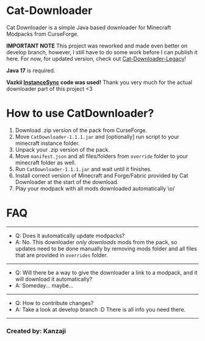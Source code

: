 # Cat-Downloader
Cat Downloader is a simple Java based downloader for Minecraft Modpacks from CurseForge.

**IMPORTANT NOTE**
This project was reworked and made even better on develop branch, however, I still have to do some work before I can publish it here. For now, for updated version, check out [Cat-Downloader-Legacy](https://github.com/Kanzaji/Cat-Downloader-Legacy)!

**Java 17** is required.

**Vazkii [InstanceSync](https://github.com/Vazkii/InstanceSync) code was used!** Thank you very much for the actual downloader part of this project <3

# How to use CatDownloader?
1. Download .zip version of the pack from CurseForge.
2. Move `CatDownloader-1.1.1.jar` and [optionally] run script to your minecraft instance folder.
3. Unpack your .zip version of the pack.
4. Move `manifest.json` and all files/folders from `override` folder to your minecraft folder as well.
5. Run `CatDownloader-1.1.1.jar` and wait until it finishes.
6. Install correct version of Minecraft and Forge/Fabric provided by Cat Downloader at the start of the download.
7. Play your modpack with all mods downloaded automatically \o/

# FAQ
---
- Q: Does it automatically update modpacks?
- A: No. This downloader *only downloads* mods from the pack, so updates need to be done manually by removing mods folder and all files that are provided in `overrides` folder.
---
- Q: Will there be a way to give the downloader a link to a modpack, and it will download it automatically?
- A: Someday... maybe...
---
- Q: How to contribute changes?
- A: Take a look at develop branch :D There is all info you need there.
---
### Created by: Kanzaji
